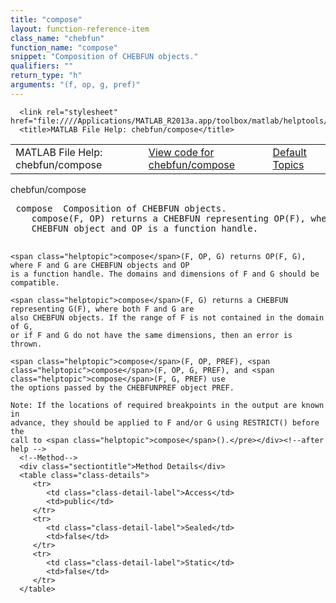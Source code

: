 ```yaml
---
title: "compose"
layout: function-reference-item
class_name: "chebfun"
function_name: "compose"
snippet: "Composition of CHEBFUN objects."
qualifiers: ""
return_type: "h"
arguments: "(f, op, g, pref)"
---
```


<html>
   <head>
      <meta http-equiv="Content-Type" content="text/html; charset=utf-8">
   
      <link rel="stylesheet" href="file:////Applications/MATLAB_R2013a.app/toolbox/matlab/helptools/private/helpwin.css">
      <title>MATLAB File Help: chebfun/compose</title>
   </head>
   <body>
      <!--Single-page help-->
      <table border="0" cellspacing="0" width="100%">
         <tr class="subheader">
            <td class="headertitle">MATLAB File Help: chebfun/compose</td>
            <td class="subheader-left"><a href="matlab:edit chebfun/compose">View code for chebfun/compose</a></td>
            <td class="subheader-right"><a href="matlab:helpwin">Default Topics</a></td>
         </tr>
      </table>
      <div class="title">chebfun/compose</div>
      <div class="helptext"><pre><!--helptext --> <span class="helptopic">compose</span>  Composition of CHEBFUN objects.
    <span class="helptopic">compose</span>(F, OP) returns a CHEBFUN representing OP(F), where F is also a
    CHEBFUN object and OP is a function handle.
 
    <span class="helptopic">compose</span>(F, OP, G) returns OP(F, G), where F and G are CHEBFUN objects and OP
    is a function handle. The domains and dimensions of F and G should be
    compatible.
 
    <span class="helptopic">compose</span>(F, G) returns a CHEBFUN representing G(F), where both F and G are
    also CHEBFUN objects. If the range of F is not contained in the domain of G,
    or if F and G do not have the same dimensions, then an error is thrown.
 
    <span class="helptopic">compose</span>(F, OP, PREF), <span class="helptopic">compose</span>(F, OP, G, PREF), and <span class="helptopic">compose</span>(F, G, PREF) use
    the options passed by the CHEBFUNPREF object PREF.
 
    Note: If the locations of required breakpoints in the output are known in
    advance, they should be applied to F and/or G using RESTRICT() before the
    call to <span class="helptopic">compose</span>().</pre></div><!--after help -->
      <!--Method-->
      <div class="sectiontitle">Method Details</div>
      <table class="class-details">
         <tr>
            <td class="class-detail-label">Access</td>
            <td>public</td>
         </tr>
         <tr>
            <td class="class-detail-label">Sealed</td>
            <td>false</td>
         </tr>
         <tr>
            <td class="class-detail-label">Static</td>
            <td>false</td>
         </tr>
      </table>
   </body>
</html>
